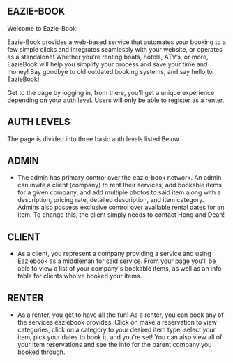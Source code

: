 ## EAZIE-BOOK 

Welcome to Eazie-Book! 

Eazie-Book provides a web-based service that automates your booking to a few simple clicks and integrates seamlessly with your website, or operates as a standalone! Whether you’re renting boats, hotels, ATV’s, or more, EazieBook will help you simplify your process and save your time and money! Say goodbye to old outdated booking systems, and say hello to EazieBook! 

Get to the page by logging in, from there, you'll get a unique experience depending on your auth level. Users will only be able to register as a renter. 

## AUTH LEVELS
The page is divided into three basic auth levels listed Below 

## ADMIN
- The admin has primary control over the eazie-book network. An admin can invite a client (company) to rent their services, add bookable items for a given company, and add multiple photos to said item along with a description, pricing rate, detailed description, and item category. Admins also possess exclusive control over available rental dates for an item. To change this, the client simply needs to contact Hong and Dean!

## CLIENT
- As a client, you represent a company providing a service and using Eaziebook as a middleman for said service. From your page you'll be able to view a list of your company's bookable items, as well as an info table for clients who've booked your items. 

## RENTER 
- As a renter, you get to have all the fun! As a renter, you can book any of the services eaziebook provides. Click on make a reservation to view categories, click on a category to your desired item type, select your item, pick your dates to book it, and you're set! You can also view all of your item reservations and see the info for the parent company you booked through. 

